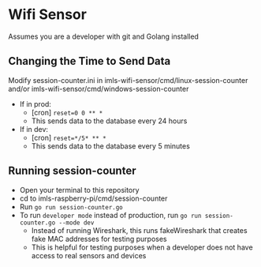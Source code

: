 # Wifi Sensor

Assumes you are a developer with git and Golang installed

## Changing the Time to Send Data
Modify session-counter.ini in imls-wifi-sensor/cmd/linux-session-counter and/or imls-wifi-sensor/cmd/windows-session-counter

- If in prod:
  - [cron]
    `reset=0 0 ** *`
  - This sends data to the database every 24 hours
- If in dev:
  - [cron]
    `reset=*/5* ** *`
  - This sends data to the database every 5 minutes


## Running session-counter

- Open your terminal to this repository
- cd to imls-raspberry-pi/cmd/session-counter
- Run `go run session-counter.go`
- To run `developer mode` instead of production, run `go run session-counter.go --mode dev`
  - Instead of running Wireshark, this runs fakeWireshark that creates fake MAC addresses for testing purposes
  - This is helpful for testing purposes when a developer does not have access to real sensors and devices
